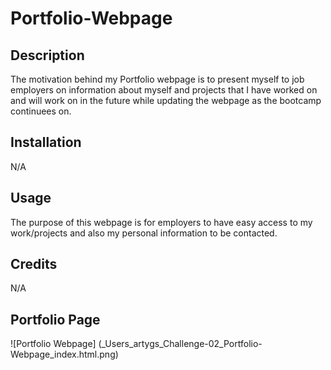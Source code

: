 # Portfolio-Webpage

## Description 

The motivation behind my Portfolio webpage is to present myself to job employers on information about myself and projects that I have worked on and will work on in the future while updating the webpage as the bootcamp continuees on.

## Installation

N/A

## Usage

The purpose of this webpage is for employers to have easy access to my work/projects and also my personal information to be contacted. 

## Credits

N/A

## Portfolio Page

![Portfolio Webpage] (_Users_artygs_Challenge-02_Portfolio-Webpage_index.html.png)
